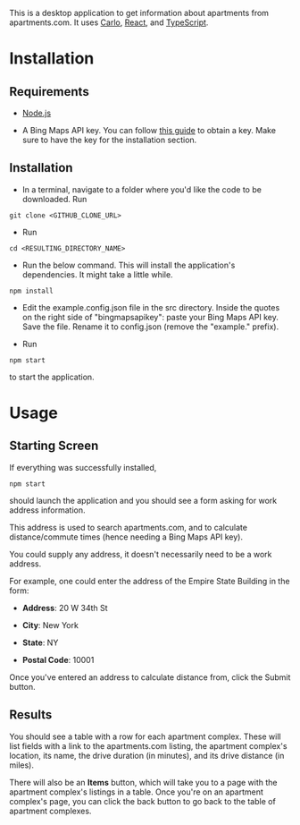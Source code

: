 This is a desktop application to get information about apartments from apartments.com. 
It uses 
<a href="https://github.com/GoogleChromeLabs/carlo" target="blank">Carlo</a>, 
<a href="https://github.com/facebook/react">React</a>,
and
<a href="https://github.com/Microsoft/TypeScript">TypeScript</a>.

# Installation

## Requirements

* <a href="https://nodejs.org/en/">Node.js</a>

* A Bing Maps API key. You can follow 
<a href="https://docs.microsoft.com/en-us/bingmaps/rest-services/getting-started-with-the-bing-maps-rest-services">this guide</a>
to obtain a key. Make sure to have the key for the installation section.

## Installation

* In a terminal, navigate to a folder where you'd like the code to be downloaded. Run
```
git clone <GITHUB_CLONE_URL>
```

* Run
```
cd <RESULTING_DIRECTORY_NAME>
```

* Run the below command. This will install the application's dependencies. It might take a little while.
```
npm install
```

* Edit the example.config.json file in the src directory. Inside the quotes on the right side of "bingmapsapikey": paste your Bing Maps API key. Save the file.
Rename it to config.json (remove the "example." prefix).

* Run
```
npm start
```
to start the application.

# Usage

## Starting Screen

If everything was successfully installed,
```
npm start
```
should launch the application and you should see a form asking for work address information.

This address is used to search apartments.com, and to calculate distance/commute times (hence needing a Bing Maps API key).

You could supply any address, it doesn't
necessarily need to be a work address.

For example, one could enter the address of the Empire State Building in the form:

* <b>Address</b>: 20 W 34th St

* <b>City</b>: New York

* <b>State</b>: NY

* <b>Postal Code</b>: 10001

Once you've entered an address to calculate distance from, click the Submit button.

## Results

You should see a table with a row for each apartment complex. These will list fields with
a link to the apartments.com listing, the apartment complex's location, its name, the drive
duration (in minutes), and its drive distance (in miles). 

There will also be an <b>Items</b> button, which will take you to a page with the apartment
complex's listings in a table. Once you're on an apartment complex's page, you can click
the back button to go back to the table of apartment complexes.